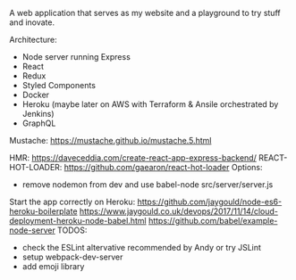 A web application that serves as my website and a playground to try stuff and inovate.

Architecture:

- Node server running Express
- React 
- Redux
- Styled Components
- Docker
- Heroku (maybe later on AWS with Terraform & Ansile orchestrated by Jenkins)
- GraphQL

Mustache: https://mustache.github.io/mustache.5.html

HMR: https://daveceddia.com/create-react-app-express-backend/
REACT-HOT-LOADER: https://github.com/gaearon/react-hot-loader
Options:
- remove nodemon from dev and use babel-node src/server/server.js

Start the app correctly on Heroku:
https://github.com/jaygould/node-es6-heroku-boilerplate
https://www.jaygould.co.uk/devops/2017/11/14/cloud-deployment-heroku-node-babel.html
https://github.com/babel/example-node-server
TODOS: 

- check the ESLint altervative recommended by Andy or try JSLint
- setup webpack-dev-server
- add emoji library

